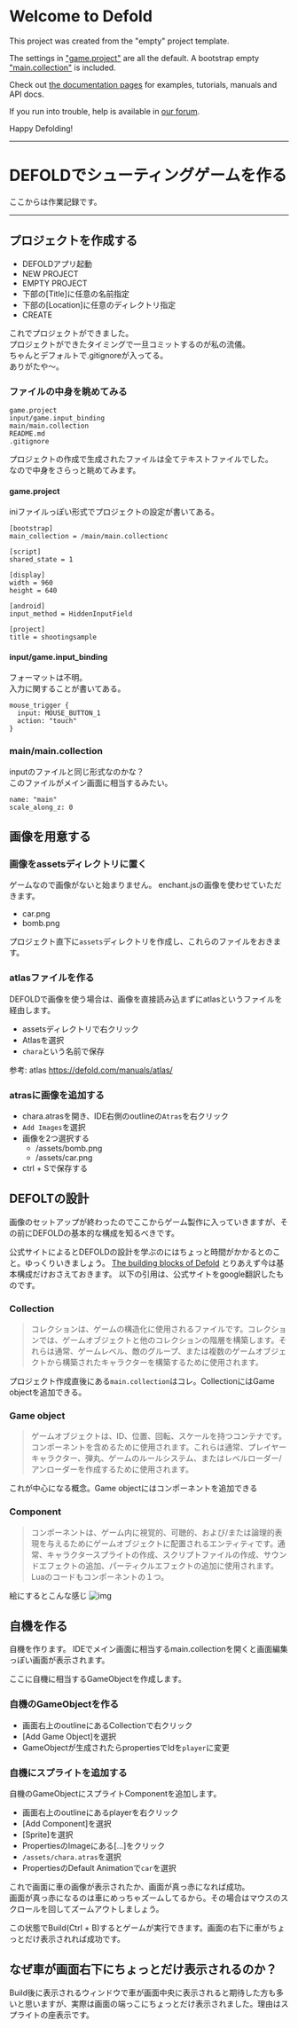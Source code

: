 # Welcome to Defold

This project was created from the "empty" project template.

The settings in ["game.project"](defold://open?path=/game.project) are all the default. A bootstrap empty ["main.collection"](defold://open?path=/main/main.collection) is included.

Check out [the documentation pages](https://defold.com/learn) for examples, tutorials, manuals and API docs.

If you run into trouble, help is available in [our forum](https://forum.defold.com).

Happy Defolding!

---
# DEFOLDでシューティングゲームを作る
ここからは作業記録です。

---
## プロジェクトを作成する
- DEFOLDアプリ起動
- NEW PROJECT
- EMPTY PROJECT
- 下部の[Title]に任意の名前指定
- 下部の[Location]に任意のディレクトリ指定
- CREATE

これでプロジェクトができました。  
プロジェクトができたタイミングで一旦コミットするのが私の流儀。  
ちゃんとデフォルトで.gitignoreが入ってる。  
ありがたや〜。

### ファイルの中身を眺めてみる
```
game.project
input/game.input_binding
main/main.collection
README.md
.gitignore
```


プロジェクトの作成で生成されたファイルは全てテキストファイルでした。  
なので中身をさらっと眺めてみます。

#### game.project
iniファイルっぽい形式でプロジェクトの設定が書いてある。

```
[bootstrap]
main_collection = /main/main.collectionc

[script]
shared_state = 1

[display]
width = 960
height = 640

[android]
input_method = HiddenInputField

[project]
title = shootingsample
```

#### input/game.input_binding
フォーマットは不明。  
入力に関することが書いてある。

```
mouse_trigger {
  input: MOUSE_BUTTON_1
  action: "touch"
}
```

### main/main.collection
inputのファイルと同じ形式なのかな？  
このファイルがメイン画面に相当するみたい。

```
name: "main"
scale_along_z: 0
```

## 画像を用意する
### 画像をassetsディレクトリに置く
ゲームなので画像がないと始まりません。
enchant.jsの画像を使わせていただきます。
- car.png
- bomb.png

プロジェクト直下に`assets`ディレクトリを作成し、これらのファイルをおきます。  

### atlasファイルを作る
DEFOLDで画像を使う場合は、画像を直接読み込まずにatlasというファイルを経由します。
- assetsディレクトリで右クリック
- Atlasを選択
- `chara`という名前で保存

参考: atlas https://defold.com/manuals/atlas/

### atrasに画像を追加する
- chara.atrasを開き、IDE右側のoutlineの`Atras`を右クリック
- `Add Images`を選択
- 画像を2つ選択する
  - /assets/bomb.png
  - /assets/car.png
- ctrl + Sで保存する

## DEFOLTの設計
画像のセットアップが終わったのでここからゲーム製作に入っていきますが、その前にDEFOLDの基本的な構成を知るべきです。

公式サイトによるとDEFOLDの設計を学ぶのにはちょっと時間がかかるとのこと。ゆっくりいきましょう。
[The building blocks of Defold](https://defold.com/manuals/building-blocks/)
とりあえず今は基本構成だけおさえておきます。
以下の引用は、公式サイトをgoogle翻訳したものです。

### Collection
> コレクションは、ゲームの構造化に使用されるファイルです。コレクションでは、ゲームオブジェクトと他のコレクションの階層を構築します。それらは通常、ゲームレベル、敵のグループ、または複数のゲームオブジェクトから構築されたキャラクターを構築するために使用されます。

プロジェクト作成直後にある`main.collection`はコレ。CollectionにはGame objectを追加できる。 

### Game object
> ゲームオブジェクトは、ID、位置、回転、スケールを持つコンテナです。コンポーネントを含めるために使用されます。これらは通常、プレイヤーキャラクター、弾丸、ゲームのルールシステム、またはレベルローダー/アンローダーを作成するために使用されます。

これが中心になる概念。Game objectにはコンポーネントを追加できる

### Component
> コンポーネントは、ゲーム内に視覚的、可聴的、および/または論理的表現を与えるためにゲームオブジェクトに配置されるエンティティです。通常、キャラクタースプライトの作成、スクリプトファイルの作成、サウンドエフェクトの追加、パーティクルエフェクトの追加に使用されます。
Luaのコードもコンポーネントの１つ。

絵にするとこんな感じ
![img](readmeimage/defold_design.svg)


## 自機を作る
自機を作ります。
IDEでメイン画面に相当するmain.collectionを開くと画面編集っぽい画面が表示されます。

ここに自機に相当するGameObjectを作成します。
### 自機のGameObjectを作る
- 画面右上のoutlineにあるCollectionで右クリック
- [Add Game Object]を選択
- GameObjectが生成されたらpropertiesでIdを`player`に変更

### 自機にスプライトを追加する
自機のGameObjectにスプライトComponentを追加します。
- 画面右上のoutlineにあるplayerを右クリック
- [Add Component]を選択
- [Sprite]を選択
- PropertiesのImageにある[...]をクリック
- `/assets/chara.atras`を選択
- PropertiesのDefault Animationで`car`を選択

これで画面に車の画像が表示されたか、画面が真っ赤になれば成功。  
画面が真っ赤になるのは車にめっちゃズームしてるから。その場合はマウスのスクロールを回してズームアウトしましょう。

この状態でBuild(Ctrl + B)するとゲームが実行できます。画面の右下に車がちょっとだけ表示されれば成功です。

## なぜ車が画面右下にちょっとだけ表示されるのか？
Build後に表示されるウィンドウで車が画面中央に表示されると期待した方も多いと思いますが、実際は画面の端っこにちょっとだけ表示されました。理由はスプライトの座表示です。
